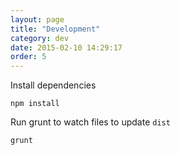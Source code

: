 ```yaml
---
layout: page
title: "Development"
category: dev
date: 2015-02-10 14:29:17
order: 5
---
```


Install dependencies

`npm install`

Run grunt to watch files to update `dist`

`grunt`
